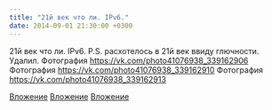 ```yaml
---
title: "21й век что ли. IPv6."
date: 2014-09-01 21:30:00 +0300
---
```


21й век что ли. IPv6.
P.S. расхотелось в 21й век ввиду глючности. Удалил.
Фотография
https://vk.com/photo41076938_339162906
Фотография
https://vk.com/photo41076938_339162910
Фотография
https://vk.com/photo41076938_339162913

[Вложение](https://vk.com/photo41076938_339162906)
[Вложение](https://vk.com/photo41076938_339162910)
[Вложение](https://vk.com/photo41076938_339162913)
